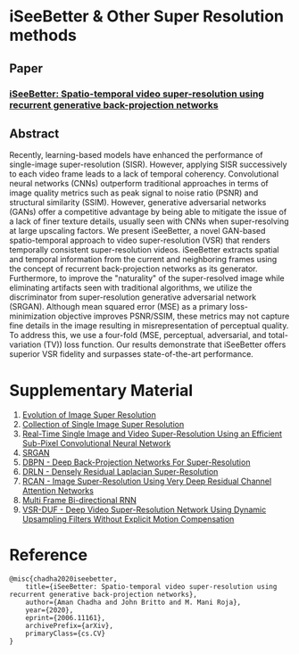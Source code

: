 # iSeeBetter & Other Super Resolution methods
## Paper
### [iSeeBetter: Spatio-temporal video super-resolution using recurrent generative back-projection networks](https://arxiv.org/abs/2006.11161)
## Abstract
Recently, learning-based models have enhanced the performance of single-image super-resolution (SISR). However, applying SISR successively to each video frame leads to a lack of temporal coherency. Convolutional neural networks (CNNs) outperform traditional approaches in terms of image quality metrics such as peak signal to noise ratio (PSNR) and structural similarity (SSIM). However, generative adversarial networks (GANs) offer a competitive advantage by being able to mitigate the issue of a lack of finer texture details, usually seen with CNNs when super-resolving at large upscaling factors. We present iSeeBetter, a novel GAN-based spatio-temporal approach to video super-resolution (VSR) that renders temporally consistent super-resolution videos. iSeeBetter extracts spatial and temporal information from the current and neighboring frames using the concept of recurrent back-projection networks as its generator. Furthermore, to improve the "naturality" of the super-resolved image while eliminating artifacts seen with traditional algorithms, we utilize the discriminator from super-resolution generative adversarial network (SRGAN). Although mean squared error (MSE) as a primary loss-minimization objective improves PSNR/SSIM, these metrics may not capture fine details in the image resulting in misrepresentation of perceptual quality. To address this, we use a four-fold (MSE, perceptual, adversarial, and total-variation (TV)) loss function. Our results demonstrate that iSeeBetter offers superior VSR fidelity and surpasses state-of-the-art performance.
# Supplementary Material
1. [Evolution of Image Super Resolution](https://towardsdatascience.com/an-evolution-in-single-image-super-resolution-using-deep-learning-66f0adfb2d6b)
2. [Collection of Single Image Super Resolution](https://github.com/YapengTian/Single-Image-Super-Resolution)
3. [Real-Time Single Image and Video Super-Resolution Using an Efficient Sub-Pixel Convolutional Neural Network](https://arxiv.org/abs/1609.05158)
4. [SRGAN](https://arxiv.org/abs/1609.04802)
5. [DBPN - Deep Back-Projection Networks For Super-Resolution]( https://arxiv.org/abs/1803.02735)
6. [DRLN - Densely Residual Laplacian Super-Resolution](https://paperswithcode.com/paper/densely-residual-laplacian-super-resolution)
7. [RCAN - Image Super-Resolution Using Very Deep Residual Channel Attention Networks](https://arxiv.org/abs/1807.02758)
8. [Multi Frame Bi-directional RNN](https://papers.nips.cc/paper/5778-bidirectional-recurrent-convolutional-networks-for-multi-frame-super-resolution.pdf)
9. [VSR-DUF - Deep Video Super-Resolution Network Using Dynamic Upsampling Filters Without Explicit Motion Compensation](https://paperswithcode.com/paper/deep-video-super-resolution-network-using)
# Reference
```
@misc{chadha2020iseebetter,
    title={iSeeBetter: Spatio-temporal video super-resolution using recurrent generative back-projection networks},
    author={Aman Chadha and John Britto and M. Mani Roja},
    year={2020},
    eprint={2006.11161},
    archivePrefix={arXiv},
    primaryClass={cs.CV}
}
```

